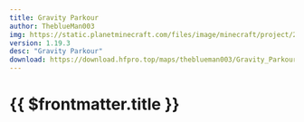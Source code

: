 ```yaml
---
title: Gravity Parkour
author: TheblueMan003
img: https://static.planetminecraft.com/files/image/minecraft/project/2022/515/15565383-gravity-parkour-thumbnail_xl.webp
version: 1.19.3
desc: "Gravity Parkour"
download: https://download.hfpro.top/maps/theblueman003/Gravity_Parkour.zip
---
```


# {{ $frontmatter.title }}
